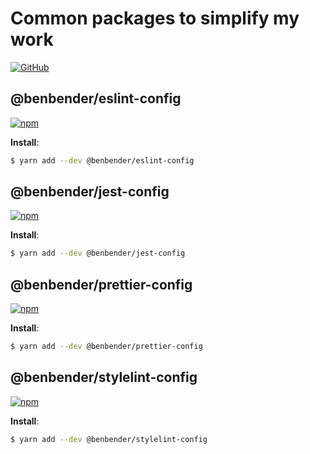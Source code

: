 # Common packages to simplify my work

[![GitHub](https://img.shields.io/github/license/benbender/cp-common?logo=github&style=flat-square)](https://github.com/benbender/cp-common/blob/main/LICENSE.md)

## @benbender/eslint-config

[![npm](https://img.shields.io/npm/v/@benbender/eslint-config?color=crimson&logo=npm&style=flat-square)](https://www.npmjs.com/package/@benbender/eslint-config)

**Install**:

```bash
$ yarn add --dev @benbender/eslint-config
```

## @benbender/jest-config

[![npm](https://img.shields.io/npm/v/@benbender/jest-config?color=crimson&logo=npm&style=flat-square)](https://www.npmjs.com/package/@benbender/jest-config)

**Install**:

```bash
$ yarn add --dev @benbender/jest-config
```

## @benbender/prettier-config

[![npm](https://img.shields.io/npm/v/@benbender/prettier-config?color=crimson&logo=npm&style=flat-square)](https://www.npmjs.com/package/@benbender/prettier-config)

**Install**:

```bash
$ yarn add --dev @benbender/prettier-config
```

## @benbender/stylelint-config

[![npm](https://img.shields.io/npm/v/@benbender/stylelint-config?color=crimson&logo=npm&style=flat-square)](https://www.npmjs.com/package/@benbender/stylelint-config)

**Install**:

```bash
$ yarn add --dev @benbender/stylelint-config
```

